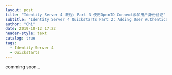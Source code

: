 ```yaml
---
layout: post
title: "Identity Server 4 教程: Part 3 使用OpenID Connect添加用户身份验证"
subtitle: 'Identity Server 4 Quickstarts Part 2: Adding User Authentication with OpenID Connect'
author: "Chi"
date: 2019-10-12 17:22
header-style: text
catalog: true
tags:
  - Identity Server 4
  - Quickstarts
---
```


comming soon...
